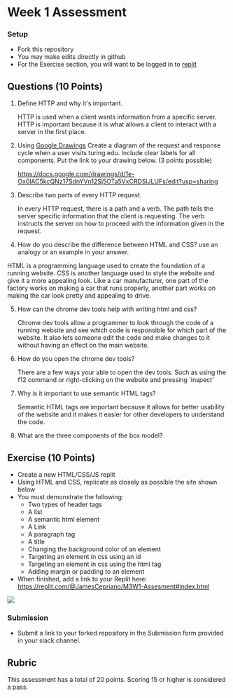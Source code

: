# Week 1 Assessment

### Setup
* Fork this repository
* You may make edits directly in github
* For the Exercise section, you will want to be logged in to [replit](https://replit.com)

## Questions (10 Points)

1. Define HTTP and why it's important.

   HTTP is used when a client wants information from a specific server. HTTP is important because it is what allows a client to interact with a server in the first place.

2. Using [Google Drawings](https://docs.google.com/drawings) Create a diagram of the request and response cycle when a user visits turing.edu. Include clear labels for all components. Put the link to your drawing below. (3 points possible)

   https://docs.google.com/drawings/d/1e-Ox0lAC5kcQNz17SdnYVn12Sj5OTa5VxCRDSiJLUFs/edit?usp=sharing

3. Describe two parts of every HTTP request.

   In every HTTP request, there is a path and a verb. The path tells the server specific information that the client is requesting. The verb instructs the server on how to proceed with the information given in the request.

4. How do you describe the difference between HTML and CSS? use an analogy or an example in your answer.

  HTML is a programming language used to create the foundation of a running website. CSS is another language used to style the website and give it a more appealing look. Like a car manufacturer, one part of the factory works on making a car that runs properly, another part works on making the car look pretty and 
  appealing to drive.

5. How can the chrome dev tools help with writing html and css?

    Chrome dev tools allow a programmer to look through the code of a running website and see which code is responsible for which part of the website. It also lets someone edit the code and make changes to it without having an effect on the main website.

6. How do you open the chrome dev tools?

    There are a few ways your able to open the dev tools. Such as using the f12 command or right-clicking on the website and pressing 'inspect'

7. Why is it important to use semantic HTML tags?

    Semantic HTML tags are important because it allows for better usability of the website and it makes it easier for other developers to understand the code.

8. What are the three components of the box model?

## Exercise (10 Points)

* Create a new HTML/CSS/JS replit
* Using HTML and CSS, replicate as closely as possible the site shown below
* You must demonstrate the following:
  * Two types of header tags
  * A list
  * A semantic html element
  * A Link
  * A paragraph tag
  * A title
  * Changing the background color of an element
  * Targeting an element in css using an id
  * Targeting an element in css using the html tag
  * Adding margin or padding to an element
* When finished, add a link to your Replit here: https://replit.com/@JamesCepriano/M3W1-Assesment#index.html

![](Marta-Aziz.png)

### Submission
* Submit a link to your forked repository in the Submission form provided in your slack channel.

## Rubric
This assessment has a total of 20 points.  Scoring 15 or higher is considered a pass.
